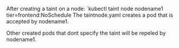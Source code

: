 After creating a taint on a node:
`kubectl taint node nodename1  tier=frontend:NoSchedule
The taintnode.yaml creates a pod that is accepted by nodename1.

Other created pods that dont specify the taint will be repeled by nodename1.
